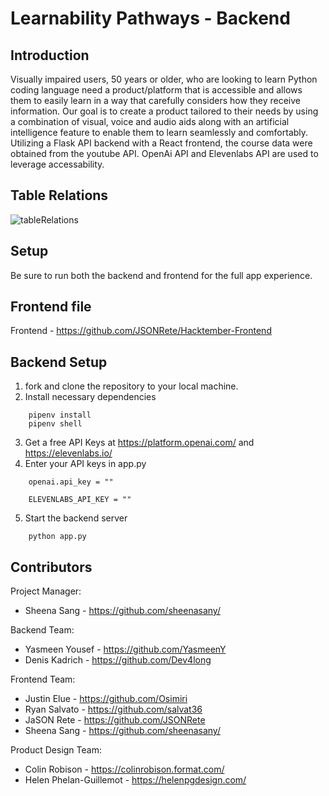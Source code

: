 # Learnability Pathways - Backend

## Introduction

Visually impaired users, 50 years or older, who are looking to learn Python coding language need a product/platform that is accessible and allows them to easily learn in a way that carefully considers how they receive information. Our goal is to create a product tailored to their needs by using a combination of visual, voice and audio aids along with an artificial intelligence feature to enable them to learn seamlessly and comfortably. Utilizing a Flask API backend with a React frontend, the course data were obtained from the youtube API. OpenAi API and Elevenlabs API are used to leverage accessability.

## Table Relations

![tableRelations](https://github.com/YasmeenY/Hacktember-Backend/assets/90418738/fbe9b8e6-3434-4787-91ef-e03fa34cfcfd)

## Setup

Be sure to run both the backend and frontend for the full app experience.

## Frontend file

Frontend - https://github.com/JSONRete/Hacktember-Frontend

## Backend Setup

1. fork and clone the repository to your local machine.
2. Install necessary dependencies 
```
    pipenv install
    pipenv shell
```

3. Get a free API Keys at https://platform.openai.com/ and https://elevenlabs.io/
4. Enter your API keys in app.py
```
    openai.api_key = ""

    ELEVENLABS_API_KEY = ""
```
5. Start the backend server
```
    python app.py
```
## Contributors

Project Manager:

- Sheena Sang - https://github.com/sheenasany/

Backend Team:

- Yasmeen Yousef - https://github.com/YasmeenY
- Denis Kadrich - https://github.com/Dev4long

Frontend Team:

- Justin Elue - https://github.com/Osimiri
- Ryan Salvato - https://github.com/salvat36
- JaSON Rete - https://github.com/JSONRete
- Sheena Sang - https://github.com/sheenasany/

Product Design Team:

- Colin Robison - https://colinrobison.format.com/
- Helen Phelan-Guillemot - https://helenpgdesign.com/